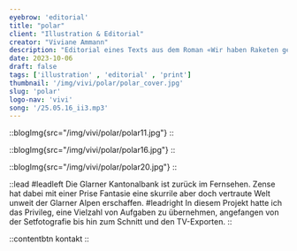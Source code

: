 ```yaml
---
eyebrow: 'editorial'
title: "polar"
client: "Illustration & Editorial"
creator: "Viviane Ammann"
description: "Editorial eines Texts aus dem Roman «Wir haben Raketen geangelt» von Karen Köhler."
date: 2023-10-06
draft: false
tags: ['illustration' , 'editorial' , 'print']
thumbnail: '/img/vivi/polar/polar_cover.jpg'
slug: 'polar'
logo-nav: 'vivi'
song: '/25.05.16_ii3.mp3'
---
```






::blogImg{src="/img/vivi/polar/polar11.jpg"}
::

::blogImg{src="/img/vivi/polar/polar16.jpg"}
::

::blogImg{src="/img/vivi/polar/polar20.jpg"}
::





::lead
#leadleft
Die Glarner Kantonalbank ist zurück im Fernsehen. Zense hat dabei mit einer Prise Fantasie eine skurrile aber doch vertraute Welt unweit der Glarner Alpen erschaffen.
#leadright
In diesem Projekt hatte ich das Privileg, eine Vielzahl von Aufgaben zu übernehmen, angefangen von der Setfotografie bis hin zum Schnitt und den TV-Exporten.
::




::contentbtn 
kontakt
::



